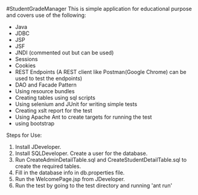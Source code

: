 #StudentGradeManager
This is simple application for educational purpose and covers use of the following:
- Java
- JDBC
- JSP
- JSF
- JNDI (commented out but can be used)
- Sessions
- Cookies
- REST Endpoints (A REST client like Postman(Google Chrome) can be used to test the endpoints)
- DAO and Facade Pattern
- Using resource bundles
- Creating tables using sql scripts
- Using selenium and JUnit for writing simple tests
- Creating xslt report for the test
- Using Apache Ant to create targets for running the test
- using bootstrap

Steps for Use:
1. Install JDeveloper.
2. Install SQLDeveloper. Create a user for the database.
3. Run CreateAdminDetailTable.sql and CreateStudentDetailTable.sql to create the required tables.
4. Fill in the database info in db.properties file.
5. Run the WelcomePage.jsp from JDeveloper.
6. Run the test by going to the test directory and running 'ant run'